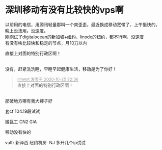 # 深圳移动有没有比较快的vps啊


以前用的电信，用腾讯轻量那叫一个爽歪歪，最近换成移动宽带了，上午挺快的，晚上没法用，没速度。<br />
刚刚试了digitalocean的新加坡+纽约，linode的纽约，都不行啊，没速度<br />
有没有啥比较快和稳定的节点，月10刀以内

直接上对面的特别行政区啊！<br />
<br />
<img src="static/image/smiley/default/lol.gif" smilieid="12" border="0" alt="" /><img src="static/image/smiley/default/lol.gif" smilieid="12" border="0" alt="" /><img src="static/image/smiley/default/lol.gif" smilieid="12" border="0" alt="" />

没有，赶紧洗洗睡，早睡早起健康生活，移动是为了你好！

<div class="quote"><blockquote><font size="2"><a href="https://www.hostloc.com/forum.php?mod=redirect&amp;goto=findpost&amp;pid=9351628&amp;ptid=758399" target="_blank"><font color="#999999">llmwxt 发表于 2020-10-25 22:36</font></a></font><br />
直接上对面的特别行政区啊！</blockquote></div><br />
那破地方哪有我大婶子好<img src="static/image/smiley/default/lol.gif" smilieid="12" border="0" alt="" />

套cf 104.19段试试

搬瓦工 CN2 GIA

移动没有快的

vultr 新泽西 纽约机房&nbsp;&nbsp;NJ 多开几个ip试试
